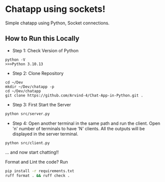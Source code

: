 # Chatapp using sockets!

Simple chatapp using Python, Socket connections.

## How to Run this Locally

- Step 1: Check Version of Python
```
python -V
>>>Python 3.10.13
```

- Step 2: Clone Repository
```
cd ~/Dev
mkdir ~/Dev/chatapp -p
cd ~/Dev/chatapp
git clone https://github.com/Arvind-4/Chat-App-in-Python.git .
```

- Step 3: First Start the Server

```bash
python src/server.py
```

- Step 4: Open another terminal in the same path and run the client. Open 'n' number of terminals to have 'N' clients. All the outputs will be displayed in the server terminal.

```
python src/client.py
```

... and now start chatting!!


Format and Lint the code?
Run

```bash
pip install -r requirements.txt
ruff format . && ruff check .
```